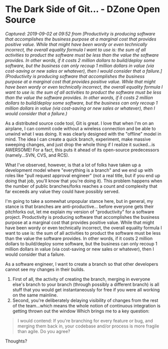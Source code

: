 # The Dark Side of Git... - DZone Open Source

_Captured: 2019-09-02 at 09:52 from [Productivity is producing software that accomplishes the business purpose at a marginal cost that provides positive value. While that might have been wordy or even technically incorrect, the overall equality formula I want to use is: the sum of all activities to product the software must be less than the value the software provides. In other words, if it costs 2 million dollars to build/deploy some software, but the business can only recoup 1 million dollars in value (via cost-saving or new sales or whatever), then I would consider that a failure.](Productivity is producing software that accomplishes the business purpose at a marginal cost that provides positive value. While that might have been wordy or even technically incorrect, the overall equality formula I want to use is: the sum of all activities to product the software must be less than the value the software provides. In other words, if it costs 2 million dollars to build/deploy some software, but the business can only recoup 1 million dollars in value (via cost-saving or new sales or whatever), then I would consider that a failure.)_

As a distributed source code tool, Git is great. I love that when I'm on an airplane, I can commit code without a wireless connection and be able to unwind what I was doing. It was clearly designed with the "offline" model in mind. The idea I can create a quick branch, experiment, make massive sweeping changes, and just drop the whole thing if I realize it sucked...is AWERSOME! For a fact, this puts it ahead of its open-source predecessors (namely...SVN, CVS, and RCS).

What I've observed, however, is that a lot of folks have taken up a development model where "everything is a branch" and we end up with roles like "pull request approval engineer" (not a real title, but if you end up doing that job, you'll know that you're doing it). This problem happens when the number of public branches/forks reaches a count and complexity that far exceeds any value they could have possibly served.

I'm going to take a somewhat unpopular stance here, but in general, my stance is that branches are anti-productive... before everyone gets their pitchforks out, let me explain my version of "productivity" for a software project. Productivity is producing software that accomplishes the business purpose at a marginal cost that provides positive value. While that might have been wordy or even technically incorrect, the overall equality formula I want to use is: the sum of all activities to product the software must be less than the value the software provides. In other words, if it costs 2 million dollars to build/deploy some software, but the business can only recoup 1 million dollars in value (via cost-saving or new sales or whatever), then I would consider that a failure.

As a software engineer, I want to create a branch so that other developers cannot see my changes in their builds.

  1. First of all, the activity of creating the branch, merging in everyone else's branch to your branch (through possibly a different branch) is all stuff that you would get instantaneously for free if you were all working on the same mainline.
  2. Second, you're deliberately delaying visibility of changes from the rest of the team...which means the whole notion of continuous integration is getting thrown out the window
Which brings me to a key question: 

> I would contend: If you're branching for every feature or bug, and merging them back in, your codebase and/or process is more fragile than agile. Do you agree? 

Thoughts?
